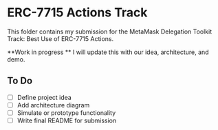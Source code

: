 # ERC-7715 Actions Track

This folder contains my submission for the MetaMask Delegation Toolkit Track: Best Use of ERC-7715 Actions.

**Work in progress **
I will update this with our idea, architecture, and demo.

## To Do
- [ ] Define project idea
- [ ] Add architecture diagram
- [ ] Simulate or prototype functionality
- [ ] Write final README for submission
